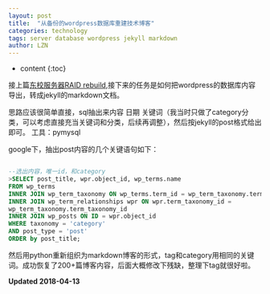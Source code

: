 ```yaml
---
layout: post
title:  "从备份的wordpress数据库重建技术博客"
categories: technology 
tags: server database wordpress jekyll markdown
author: LZN
---
```


* content
{:toc}

接上篇[东校服务器RAID rebuild](https://novarizark.github.io/2018/04/04/raid-rebuild/),接下来的任务是如何把wordpress的数据库内容导出，转成jekyll的markdown文档。

思路应该很简单直接，sql抽出来内容 日期 关键词（我当时只做了category分类，可以考虑直接充当关键词和分类，后续再调整），然后按jekyll的post格式给出即可。
工具：pymysql

google下，抽出post内容的几个关键语句如下：
```sql

--选出内容，唯一id，和category
>SELECT post_title, wpr.object_id, wp_terms.name
FROM wp_terms
INNER JOIN wp_term_taxonomy ON wp_terms.term_id = wp_term_taxonomy.term_id
INNER JOIN wp_term_relationships wpr ON wpr.term_taxonomy_id = 
wp_term_taxonomy.term_taxonomy_id
INNER JOIN wp_posts ON ID = wpr.object_id
WHERE taxonomy = 'category' 
AND post_type = 'post' 
ORDER by post_title;
```
然后用python重新组织为markdown博客的形式，tag和category用相同的关键词。成功恢复了200+篇博客内容，后面大概修改下残缺，整理下tag就很好啦。


**Updated 2018-04-13**

